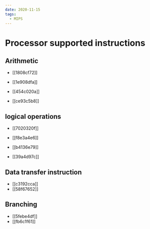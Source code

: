 ```yaml
---
date: 2020-11-15
tags: 
  - MIPS
---
```


# Processor supported instructions

## Arithmetic 

- [[1808cf72]] 
- [[1e908dfa]] 
- [[454c020a]] 

- [[ce93c5b8]] 

## logical operations

- [[7020320f]] 
- [[f8e3a4e6]] 

- [[b4136e79]] 
- [[39a4d97c]] 

## Data transfer instruction

- [[c3192cca]] 
- [[58f67652]] 

## Branching

- [[5febe4df]] 
- [[fb6c1f61]] 

